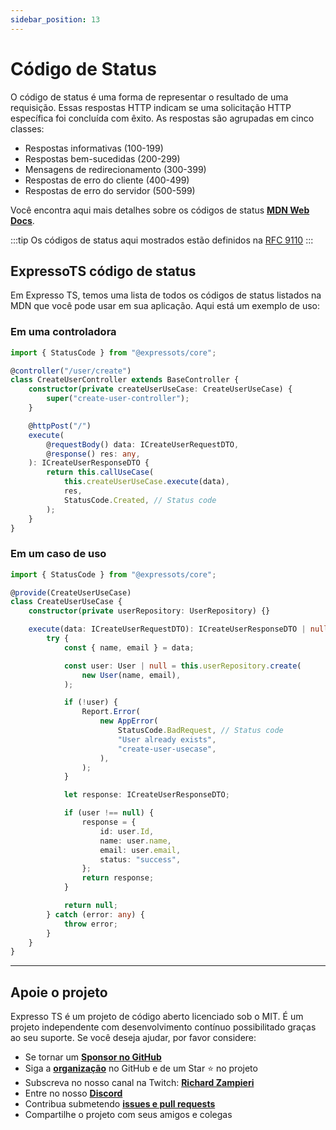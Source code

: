 ```yaml
---
sidebar_position: 13
---
```


# Código de Status

O código de status é uma forma de representar o resultado de uma requisição. Essas respostas HTTP indicam se uma solicitação HTTP específica foi concluída com êxito. As respostas são agrupadas em cinco classes:

- Respostas informativas (100-199)
- Respostas bem-sucedidas (200-299)
- Mensagens de redirecionamento (300-399)
- Respostas de erro do cliente (400-499)
- Respostas de erro do servidor (500-599)

Você encontra aqui mais detalhes sobre os códigos de status **[MDN Web Docs](https://developer.mozilla.org/en-US/docs/Web/HTTP/Status)**.

:::tip
Os códigos de status aqui mostrados estão definidos na [RFC 9110](https://httpwg.org/specs/rfc9110.html#overview.of.status.codes)
:::

## ExpressoTS código de status

Em Expresso TS, temos uma lista de todos os códigos de status listados na MDN que você pode usar em sua aplicação. Aqui está um exemplo de uso:

### Em uma controladora

```typescript
import { StatusCode } from "@expressots/core";

@controller("/user/create")
class CreateUserController extends BaseController {
    constructor(private createUserUseCase: CreateUserUseCase) {
        super("create-user-controller");
    }

    @httpPost("/")
    execute(
        @requestBody() data: ICreateUserRequestDTO,
        @response() res: any,
    ): ICreateUserResponseDTO {
        return this.callUseCase(
            this.createUserUseCase.execute(data),
            res,
            StatusCode.Created, // Status code
        );
    }
}
```

### Em um caso de uso

```typescript
import { StatusCode } from "@expressots/core";

@provide(CreateUserUseCase)
class CreateUserUseCase {
    constructor(private userRepository: UserRepository) {}

    execute(data: ICreateUserRequestDTO): ICreateUserResponseDTO | null {
        try {
            const { name, email } = data;

            const user: User | null = this.userRepository.create(
                new User(name, email),
            );

            if (!user) {
                Report.Error(
                    new AppError(
                        StatusCode.BadRequest, // Status code
                        "User already exists",
                        "create-user-usecase",
                    ),
                );
            }

            let response: ICreateUserResponseDTO;

            if (user !== null) {
                response = {
                    id: user.Id,
                    name: user.name,
                    email: user.email,
                    status: "success",
                };
                return response;
            }

            return null;
        } catch (error: any) {
            throw error;
        }
    }
}
```

---

## Apoie o projeto

Expresso TS é um projeto de código aberto licenciado sob o MIT. É um projeto independente com desenvolvimento contínuo possibilitado graças ao seu suporte. Se você deseja ajudar, por favor considere:

- Se tornar um **[Sponsor no GitHub](https://github.com/sponsors/expressots)**
- Siga a **[organização](https://github.com/expressots)** no GitHub e de um Star ⭐ no projeto
- Subscreva no nosso canal na Twitch: **[Richard Zampieri](https://www.twitch.tv/richardzampieri)**
- Entre no nosso **[Discord](https://discord.com/invite/PyPJfGK)**
- Contribua submetendo **[issues e pull requests](https://github.com/expressots/expressots/issues/new/choose)**
- Compartilhe o projeto com seus amigos e colegas